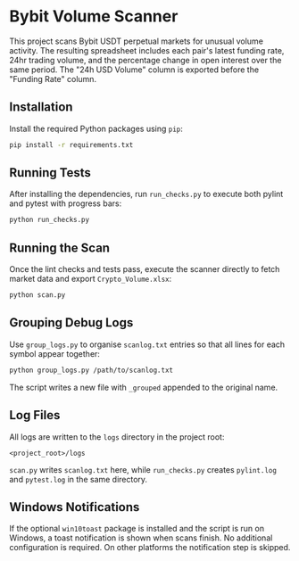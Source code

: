 # Bybit Volume Scanner

This project scans Bybit USDT perpetual markets for unusual volume activity.
The resulting spreadsheet includes each pair's latest funding rate, 24​hr trading volume,
and the percentage change in open interest over the same period.
The "24h USD Volume" column is exported before the "Funding Rate" column.

## Installation

Install the required Python packages using `pip`:

```bash
pip install -r requirements.txt
```

## Running Tests

After installing the dependencies, run `run_checks.py` to execute
both pylint and pytest with progress bars:

```bash
python run_checks.py
```

## Running the Scan

Once the lint checks and tests pass, execute the scanner directly to fetch
market data and export `Crypto_Volume.xlsx`:

```bash
python scan.py
```

## Grouping Debug Logs

Use `group_logs.py` to organise `scanlog.txt` entries so that all lines for
each symbol appear together:

```bash
python group_logs.py /path/to/scanlog.txt
```

The script writes a new file with `_grouped` appended to the original name.

## Log Files

All logs are written to the `logs` directory in the project root:

```
<project_root>/logs
```

`scan.py` writes `scanlog.txt` here, while `run_checks.py` creates
`pylint.log` and `pytest.log` in the same directory.

## Windows Notifications

If the optional `win10toast` package is installed and the script is run on
Windows, a toast notification is shown when scans finish. No additional
configuration is required. On other platforms the notification step is skipped.

